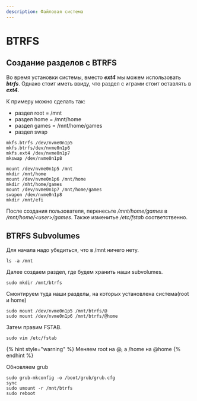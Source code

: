 ```yaml
---
description: Файловая система
---
```


# BTRFS

## Создание разделов с BTRFS

Во время установки системы, вместо _**ext4**_ мы можем использовать _**btrfs**_.  Однако стоит иметь ввиду, что раздел с играми стоит оставлять в _**ext4**_.&#x20;

К примеру можно сделать так:

* раздел root = /mnt
* раздел home = /mnt/home
* раздел games = /mnt/home/games
* раздел swap

```shell
mkfs.btrfs /dev/nvme0n1p5
mkfs.btrfs/dev/nvme0n1p6
mkfs.ext4 /dev/nvme0n1p7
mkswap /dev/nvme0n1p8
```

```shell
mount /dev/nvme0n1p5 /mnt
mkdir /mnt/home
mount /dev/nvme0n1p6 /mnt/home
mkdir /mht/home/games
mount /dev/nvme0n1p7 /mnt/home/games
swapon /dev/nvme0n1p8
mkdir /mnt/efi
```

После создания пользователя, перенесьте _/mnt/home/games_ в _/mnt/home/\<user>/games_. Также изменитье _/etc/fstab_ соответственно.

## BTRFS Subvolumes

Для начала надо убедиться, что в /mnt ничего нету.

```shell
ls -a /mnt
```

Далее создаем раздел, где будем хранить наши subvolumes.

```shell
sudo mkdir /mnt/btrfs
```

Смонтируем туда наши разделы, на которых установлена система(root и home)

```shell
sudo mount /dev/nvme0n1p5 /mnt/btrfs/@
sudo mount /dev/nvme0n1p6 /mnt/btrfs/@home
```

Затем правим FSTAB.

```shell
sudo vim /etc/fstab
```

{% hint style="warning" %}
Меняем root на @, а /home на @home
{% endhint %}

Обновляем grub

```shell
sudo grub-mkconfig -o /boot/grub/grub.cfg
sync
sudo umount -r /mnt/btrfs
sudo reboot
```
